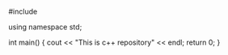 #include <iostream>

using namespace std;

int main()
{
  cout << "This is c++ repository" << endl;
	return 0;
}
